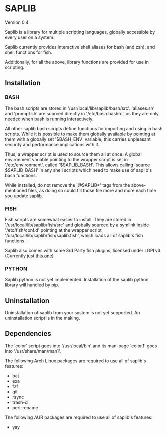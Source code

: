 # SAPLIB

Version 0.4

Saplib is a library for multiple scripting languages, globally accessible by
every user on a system.

Saplib currently provides interactive shell aliases for bash (and zsh), and shell
functions for fish.

Additionally, for all the above, library functions are provided for use in scripting.

## Installation

### BASH

The bash scripts are stored in '/usr/local/lib/saplib/bash/src'.
'aliases.sh' and 'prompt.sh' are sourced directly in '/etc/bash.bashrc', as they
are only needed when bash is running interactively.

All other saplib bash scripts define functions for importing and using in bash
scripts. While it is possible to make
them globally available by pointing at them with a globally set '$BASH_ENV'
variable, this carries unpleasant security and performance implications with it.

Thus, a wrapper script is used to source them all at once. A global environment
variable pointing to the wrapper script is set in '/etc/environment', called
'$SAPLIB_BASH'. This allows calling 'source $SAPLIB_BASH' in any shell scripts
which need to make use of saplib's bash functions.

While installed, do not remove the '@SAPLIB*' tags from the above-mentioned files,
as doing so could fill those file more and more each time you update saplib.

### FISH

Fish scripts are somewhat easier to install. They are stored in
'/usr/local/lib/saplib/fish/src' and globally sourced by a symlink inside
'/etc/fish/conf.d' pointing at the wrapper script
'/usr/local/lib/saplib/fish/saplib.fish', which loads all of saplib's fish
functions.

Saplib also comes with some 3rd Party fish plugins, licensed under LGPLv3.
(Currently just [this one](https://github.com/laughedelic/pisces))

### PYTHON

Saplib python is not yet implemented.
Installation of the saplib python library will handled by pip.

## Uninstallation

Uninstallation of saplib from your system is not yet supported.
An uninstallation script is in the making.

## Dependencies

The 'color' script goes into '/usr/local/bin' and its man-page 'color.1' goes
into '/usr/share/man/man1'.

The following Arch Linux packages are required to use all of saplib's features:

- bat
- exa
- fzf
- git
- rsync
- trash-cli
- perl-rename

The following AUR packages are required to use all of saplib's features:

- yay
